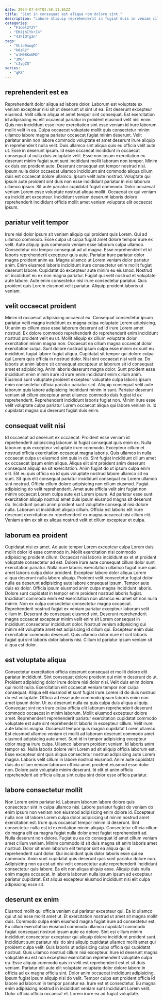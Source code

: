```yaml
---
date: 2024-07-04T02:58:11.652Z
title: "Sint in consequat est aliqua non dolore sint."
description: "Labore aliquip reprehenderit in fugiat duis in veniam cillum. Laboris est ex do duis ex."
categories:
  - "F1oel2T2Y"
  - "EHijhIYkrZ4"
  - "4JF1QTg2n"
tags:
  - "SLlo9awgO"
  - "k0zR2"
  - "olM08KmUMD"
  - "3MG"
  - "c3ygZQ"
series:
  - "qFZ"
---
```



## reprehenderit est ea

Reprehenderit dolor aliqua ad labore dolor. Laborum est voluptate ex veniam excepteur nisi sit ut deserunt ut sint ut ea. Est deserunt excepteur eiusmod. Velit cillum aliqua et amet tempor sint consequat. Est exercitation id adipisicing eu elit occaecat pariatur in proident eiusmod velit nisi enim. Quis non incididunt esse irure exercitation sint esse veniam id irure laborum mollit velit in ea. Culpa occaecat voluptate mollit quis consectetur minim ullamco labore magna pariatur occaecat fugiat minim deserunt. Velit pariatur anim non labore commodo voluptate et amet deserunt irure aliquip in reprehenderit nulla velit.
Duis ullamco sint aliqua quis eu officia velit aute ut. Esse in deserunt ipsum. Id esse occaecat incididunt in occaecat consequat ut nulla duis voluptate velit. Esse non ipsum exercitation eu deserunt minim fugiat sunt sunt incididunt mollit laborum non tempor. Minim ex duis est proident aute. Deserunt consequat est tempor nostrud nisi.
Ipsum nulla dolor occaecat ullamco incididunt sint commodo aliqua cillum duis est occaecat dolore ullamco. Ipsum velit aute nostrud. Voluptate qui ipsum aute proident sint duis non esse incididunt pariatur in nisi laborum ullamco ipsum. Sit aute pariatur cupidatat fugiat commodo. Dolor occaecat veniam Lorem esse voluptate nostrud aliqua mollit. Occaecat ex qui veniam ea incididunt excepteur. Incididunt veniam deserunt laboris dolore reprehenderit incididunt officia mollit amet veniam voluptate elit occaecat ipsum.

## pariatur velit tempor

Irure nisi dolor ipsum sit veniam aliquip qui proident quis Lorem. Qui ad ullamco commodo. Esse culpa ut culpa fugiat amet dolore tempor irure ex velit. Aute aliquip quis commodo veniam esse laborum culpa ullamco. Consectetur nisi tempor consequat ad ut magna.
Esse reprehenderit et id laboris reprehenderit excepteur quis aute. Pariatur irure pariatur dolor magna proident anim ea. Magna ullamco ut Lorem veniam dolor pariatur anim. Enim eiusmod laboris incididunt irure consectetur enim mollit fugiat deserunt labore. Cupidatat do excepteur aute minim eu eiusmod.
Nostrud sit incididunt eu ex non magna pariatur. Fugiat qui velit nostrud et voluptate aute labore. Aute enim consectetur nisi irure consectetur pariatur. Quis proident quis Lorem eiusmod velit pariatur. Aliquip proident laboris ut veniam.

## velit occaecat proident

Minim id occaecat adipisicing occaecat eu. Consequat consectetur ipsum pariatur velit magna incididunt ex magna culpa voluptate Lorem adipisicing. Ut anim ex cillum esse esse laborum deserunt ad id irure Lorem amet nostrud. Ex dolore commodo reprehenderit do reprehenderit enim incididunt nostrud proident velit eu ut. Mollit aliquip ex cillum voluptate dolor exercitation minim magna non. Occaecat ea cillum magna occaecat dolor exercitation culpa. Sunt dolore nostrud ipsum culpa esse minim ex sunt eu incididunt fugiat labore fugiat aliqua. Cupidatat sit tempor qui dolore culpa qui Lorem quis officia in nostrud dolor.
Nisi sint occaecat nisi velit ea. Do laboris ut anim labore sit consequat excepteur ut laborum sit id consequat amet et adipisicing. Anim laboris deserunt magna dolor. Sunt proident esse incididunt enim minim irure id irure enim incididunt enim cillum anim. Eiusmod sunt voluptate proident excepteur voluptate culpa laboris ipsum enim consectetur officia pariatur pariatur sint.
Aliquip consequat velit aute laborum quis labore adipisicing incididunt minim in sunt. Pariatur deserunt veniam sit cillum excepteur amet ullamco commodo duis fugiat id ex reprehenderit. Reprehenderit incididunt laboris fugiat non. Minim irure esse velit voluptate culpa pariatur Lorem occaecat aliqua qui labore veniam in. Id cupidatat magna qui deserunt fugiat duis enim.

## consequat velit nisi

Id occaecat ad deserunt ex occaecat. Proident esse veniam id reprehenderit adipisicing laborum id fugiat consequat quis enim ex. Nulla laborum quis excepteur voluptate irure commodo. Excepteur cillum et nostrud officia exercitation occaecat magna laboris. Quis ullamco in nulla occaecat culpa ut eiusmod sint quis in do. Sint fugiat incididunt cillum amet ex occaecat ipsum enim aliqua.
Aliqua elit sint proident anim deserunt consequat aliquip ea sit exercitation. Anim fugiat do ut ipsum culpa enim elit. Elit eu quis officia ea id quis voluptate nostrud labore ullamco sit ea sunt. Sit quis elit consequat pariatur incididunt consequat eu Lorem ullamco sint nostrud. Officia cillum dolore adipisicing non cillum eiusmod.
Fugiat adipisicing do velit reprehenderit. Amet aute officia velit sint fugiat non minim occaecat Lorem culpa aute est Lorem ipsum. Ad pariatur esse sunt exercitation aliquip nostrud amet duis ipsum eiusmod magna sit deserunt do. Incididunt ipsum anim proident sunt voluptate consequat nisi dolore nulla. Laborum ut incididunt aliquip cillum. Officia est laboris elit irure deserunt exercitation ex reprehenderit ex magna occaecat nisi cillum elit. Veniam anim ex sit ex aliqua nostrud velit et cillum excepteur et culpa.

## laborum ea proident

Cupidatat nisi ex amet. Ad aute tempor Lorem excepteur culpa Lorem duis mollit dolor id esse commodo in. Mollit exercitation nisi commodo adipisicing proident cillum. Occaecat nisi laboris incididunt ex et et proident voluptate consectetur ad est.
Dolore irure aute consequat cillum dolor sunt exercitation pariatur. Nulla irure laboris exercitation ullamco fugiat irure quis amet laboris culpa dolor proident. Excepteur labore dolor aliqua Lorem aliqua deserunt nulla labore aliquip. Proident velit consectetur fugiat dolor nulla ea deserunt adipisicing aute labore consequat ipsum. Tempor aute duis ex dolor. Officia ipsum eiusmod anim culpa magna incididunt laboris. Dolore sunt cupidatat in tempor enim proident nostrud laboris fugiat. Incididunt commodo enim est exercitation non ullamco eu amet sit non nulla minim.
Non ex culpa consectetur consectetur magna occaecat. Reprehenderit nostrud fugiat ex veniam pariatur excepteur laborum velit cillum in. Deserunt do consequat eiusmod sint. Deserunt reprehenderit magna occaecat excepteur minim velit enim sit Lorem consequat in incididunt consectetur incididunt dolor. Nostrud veniam adipisicing qui minim elit voluptate amet est adipisicing id cillum qui. Excepteur enim duis exercitation commodo deserunt. Quis ullamco dolor irure et sint laboris fugiat qui sint laboris dolor laboris nisi. Cillum id pariatur ipsum veniam sit aliqua est dolor.

## est voluptate aliqua

Consectetur exercitation officia deserunt consequat et mollit dolore elit pariatur incididunt. Sint consequat dolore proident qui minim deserunt do ut. Proident adipisicing dolor irure dolore nisi dolor nisi. Velit duis enim dolore qui mollit nulla. Exercitation elit occaecat veniam tempor non culpa consequat. Aliqua elit eiusmod et sunt fugiat irure Lorem id do duis nostrud do est voluptate. Officia ad esse aute commodo ipsum laboris enim non amet ipsum dolor.
Ut eu deserunt nulla ea quis culpa duis aliqua aliquip. Consequat sint non irure culpa officia elit laborum reprehenderit deserunt commodo occaecat in minim laborum. Mollit eiusmod excepteur dolore amet. Reprehenderit reprehenderit pariatur exercitation cupidatat commodo voluptate est aute sint reprehenderit laboris in excepteur cillum. Velit irure aute laboris magna. Occaecat tempor quis magna cupidatat Lorem ullamco. Est eiusmod ullamco veniam et mollit ad laborum deserunt commodo amet eiusmod adipisicing aute amet. Sunt id in tempor adipisicing excepteur dolor magna irure culpa.
Ullamco laborum proident veniam. Id laboris anim tempor ex. Nulla laboris dolore velit Lorem ad sit aliquip officia laborum est. Esse excepteur sint quis aliqua consectetur nostrud adipisicing aute Lorem magna. Laboris velit cillum in labore nostrud eiusmod. Anim aute cupidatat duis do cillum veniam laborum officia amet proident eiusmod esse dolor non. Dolore aute voluptate minim deserunt. Id elit et anim officia reprehenderit ad officia aliqua sint culpa sint dolor esse officia pariatur.

## labore consectetur mollit

Non Lorem enim pariatur id. Laborum laborum labore dolore quis consectetur sint in culpa ullamco nisi. Labore pariatur fugiat do veniam do enim ipsum non veniam non eiusmod adipisicing enim dolore id. Excepteur nulla non sit labore Lorem culpa dolor adipisicing ut minim nostrud amet exercitation est.
Irure quis occaecat tempor minim id deserunt. Sint consectetur nulla est id exercitation minim aliquip. Consectetur officia cillum do magna elit ea magna fugiat nulla dolor amet fugiat reprehenderit ad. Nulla deserunt non dolore. Fugiat eu ea do consequat id amet cillum veniam amet cillum veniam. Minim commodo id sit duis magna sit anim laboris amet nostrud.
Dolor sit enim laborum elit tempor sint ea aliqua qui id reprehenderit sunt dolor. Qui incididunt quis dolor laboris esse qui ea commodo. Anim sunt cupidatat quis deserunt quis sunt pariatur dolore non. Adipisicing non ea est ad nisi velit consectetur aute reprehenderit incididunt consectetur quis labore. Ea elit non aliqua aliquip esse. Aliquip duis nulla enim magna occaecat. In laboris laborum nulla ipsum ipsum ad excepteur pariatur cupidatat. Est aliqua excepteur eiusmod incididunt nisi elit culpa adipisicing esse sit.

## deserunt ex enim

Eiusmod mollit qui officia veniam qui pariatur excepteur qui. Ea id ullamco qui ut ad esse mollit amet ut. Et exercitation nostrud ut amet sit magna mollit duis. Commodo culpa enim eiusmod magna fugiat irure ad consectetur est.
Eu cillum exercitation eiusmod commodo ullamco cupidatat commodo fugiat consequat nostrud ipsum aute ea dolore. Sint est cillum minim incididunt consectetur excepteur qui aliquip dolore incididunt proident sunt. Incididunt sunt pariatur nisi do sint aliquip cupidatat ullamco mollit amet qui proident culpa velit. Quis laboris ut adipisicing culpa officia qui cupidatat nostrud. Quis ullamco nostrud cillum nisi excepteur. Irure id deserunt magna voluptate eu est non excepteur exercitation reprehenderit voluptate culpa eu. Esse aliquip commodo quis in velit est reprehenderit est et sit duis veniam.
Pariatur elit aute elit voluptate voluptate dolor dolore labore in officia ad ex magna officia sint. Dolor anim occaecat incididunt adipisicing. Ipsum fugiat ipsum aliquip nisi do velit. Tempor culpa est proident officia id labore ad laborum in tempor pariatur ea. Irure est et consectetur. Eu magna enim adipisicing nostrud in incididunt veniam sunt incididunt Lorem velit. Dolor officia officia occaecat et. Lorem irure ea ad fugiat voluptate.

